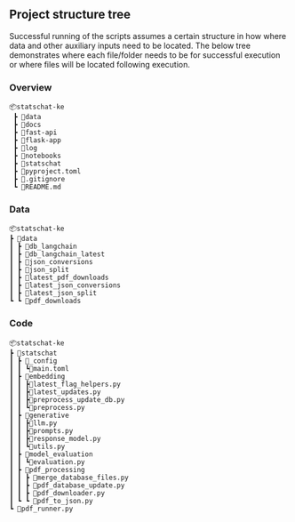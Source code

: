 ## Project structure tree
Successful running of the scripts assumes a certain structure in how where data and other auxiliary inputs need to be located. The below tree demonstrates where each file/folder needs to be for successful execution or where files will be located following execution.

### Overview
```
📦statschat-ke
 ┣ 📂data
 ┣ 📂docs
 ┣ 📂fast-api
 ┣ 📂flask-app
 ┣ 📂log
 ┣ 📂notebooks
 ┣ 📂statschat
 ┣ 📜pyproject.toml
 ┣ 📜.gitignore
 ┗ 📜README.md

```

 ### Data
 ```
📦statschat-ke
 ┣ 📂data
 ┃ ┣ 📂db_langchain
 ┃ ┣ 📂db_langchain_latest
 ┃ ┣ 📂json_conversions
 ┃ ┣ 📂json_split
 ┃ ┣ 📂latest_pdf_downloads
 ┃ ┣ 📂latest_json_conversions
 ┃ ┣ 📂latest_json_split
 ┗ ┗ 📂pdf_downloads

```

 ### Code
 ```
📦statschat-ke
 ┣ 📂statschat
 ┃ ┣ 📂_config
 ┃ ┃ ┗📜main.toml
 ┃ ┣ 📂embedding
 ┃ ┃ ┣📜latest_flag_helpers.py
 ┃ ┃ ┣📜latest_updates.py
 ┃ ┃ ┣📜preprocess_update_db.py
 ┃ ┃ ┗📜preprocess.py
 ┃ ┣ 📂generative
 ┃ ┃ ┣📜llm.py
 ┃ ┃ ┣📜prompts.py
 ┃ ┃ ┣📜response_model.py
 ┃ ┃ ┗📜utils.py
 ┃ ┣ 📂model_evaluation
 ┃ ┃ ┗📜evaluation.py
 ┃ ┣ 📂pdf_processing
 ┃ ┃ ┣ 📜merge_database_files.py
 ┃ ┃ ┣ 📜pdf_database_update.py
 ┃ ┃ ┣ 📜pdf_downloader.py
 ┃ ┗ ┗ 📜pdf_to_json.py
 ┗ 📜pdf_runner.py

```
